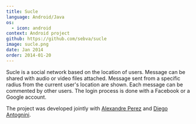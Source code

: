 ```yaml
---
title: Sucle
language: Android/Java
os:
  - icon: android
context: Android project
github: https://github.com/sebva/sucle
image: sucle.png
date: Jan 2014
order: 2014-01-20
---
```


Sucle is a social network based on the location of users. Message can be shared with audio or video files attached. Message sent from a specific radius from the current user's location are shown. Each message can be commented by other users. The login process is done with a Facebook or a Google account.

The project was developed jointly with [Alexandre Perez](https://perezapp.ch/) and [Diego Antognini](https://ch.linkedin.com/in/diegoantognini).